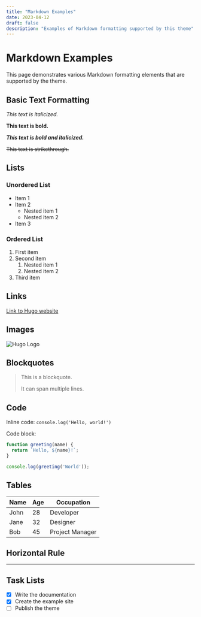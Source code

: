 ```yaml
---
title: "Markdown Examples"
date: 2023-04-12
draft: false
description: "Examples of Markdown formatting supported by this theme"
---
```


# Markdown Examples

This page demonstrates various Markdown formatting elements that are supported by the theme.

## Basic Text Formatting

*This text is italicized.*

**This text is bold.**

***This text is bold and italicized.***

~~This text is strikethrough.~~

## Lists

### Unordered List

- Item 1
- Item 2
  - Nested item 1
  - Nested item 2
- Item 3

### Ordered List

1. First item
2. Second item
   1. Nested item 1
   2. Nested item 2
3. Third item

## Links

[Link to Hugo website](https://gohugo.io/)

## Images

![Hugo Logo](https://d33wubrfki0l68.cloudfront.net/c38c7334cc3f23585738e40334284fddcaf03d5e/2e17c/images/hugo-logo-wide.svg)

## Blockquotes

> This is a blockquote.
>
> It can span multiple lines.

## Code

Inline code: `console.log('Hello, world!')`

Code block:

```javascript
function greeting(name) {
  return `Hello, ${name}!`;
}

console.log(greeting('World'));
```

## Tables

| Name | Age | Occupation      |
|------|-----|-----------------|
| John | 28  | Developer       |
| Jane | 32  | Designer        |
| Bob  | 45  | Project Manager |

## Horizontal Rule

---

## Task Lists

- [x] Write the documentation
- [x] Create the example site
- [ ] Publish the theme
